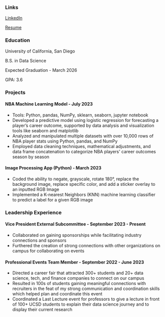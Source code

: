 ### Links
[LinkedIn](https://www.linkedin.com/in/daniel-birman/)

[Resume](https://docs.google.com/document/d/113q53QnoPq2EzEXJj2FVPxVrnrm9setfLbE5BVbI3Zo/edit?usp=sharing)

### Education
University of California, San Diego

B.S. in Data Science

Expected Graduation - March 2026

GPA: 3.6


### Projects
#### NBA Machine Learning Model - July 2023
- Tools: Python, pandas, NumPy, sklearn, seaborn, jupyter notebook
- Developed a predictive model using logistic regression for forecasting a player’s career outcome, supported by data analysis and visualization tools like seaborn and matplotlib
- Analyzed and manipulated multiple datasets with over 10,000 rows of NBA player stats using Python, pandas, and NumPy
- Employed data cleaning techniques, mathematical adjustments, and data frame concatenation to categorize NBA players' career outcomes season by season

#### Image Processing App (Python) - March 2023
- Coded the ability to negate, grayscale, rotate 180°, replace the background image, replace specific color, and add a sticker overlay to an inputted RGB Image
- Implemented a K-nearest Neighbors (KNN) machine learning classifier to predict a label for a given RGB image

### Leadership Experience
#### Vice President External Subcommittee - September 2023 - Present
- Collaborated on gaining sponsorships while facilitating industry connections and sponsors
- Furthered the creation of strong connections with other organizations on campus for collaborating on events

#### Professional Events Team Member - September 2022 - June 2023
- Directed a career fair that attracted 300+ students and 20+ data science, tech, and finance companies to connect on our campus
- Resulted in 100s of students gaining meaningful connections with recruiters in the feat of my strong communication and coordination skills which helped plan and coordinate this event
- Coordinated a Last Lecture event for professors to give a lecture in front of 100+ UCSD students to explain their data science journey and to display their current research
